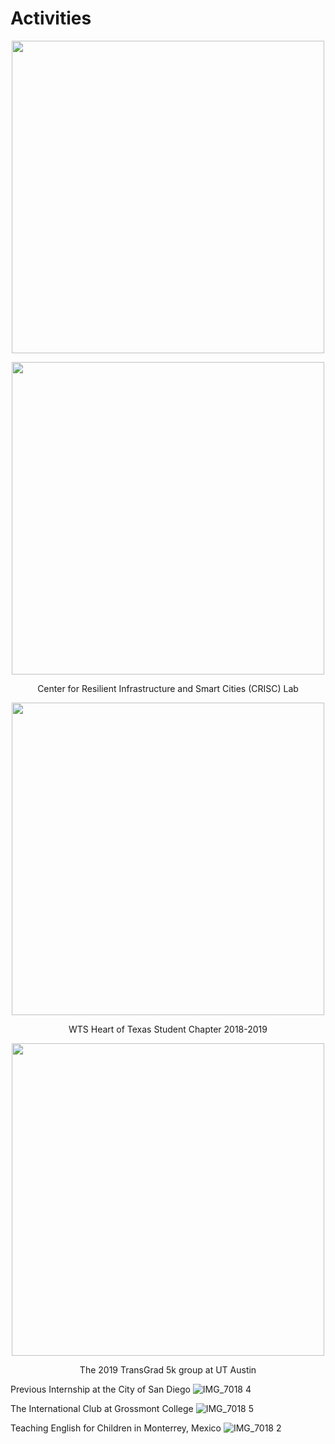 # Activities

<p align="center">
  <img width="500" src="https://user-images.githubusercontent.com/47671910/68418809-982f1f00-015e-11ea-8c48-a98beb67304b.JPG">
</p>

<p align="center">
  <img width="500" src="https://user-images.githubusercontent.com/47671910/68420183-6c616880-0161-11ea-8376-c0894d5015bf.JPG">
</p>
<p align="center">
  Center for Resilient Infrastructure and Smart Cities (CRISC) Lab
</p>



<p align="center">
  <img width="500" src="https://user-images.githubusercontent.com/47671910/68419101-34592600-015f-11ea-849a-99cd58b915e0.PNG">
</p>
<p align="center">
  WTS Heart of Texas Student Chapter 2018-2019
</p>



<p align="center">
  <img width="500" src="https://user-images.githubusercontent.com/47671910/64620952-6db52580-d3aa-11e9-995a-bf4a8e8306ef.jpg">
</p>

<p align="center">
  The 2019 TransGrad 5k group at UT Austin
</p>



Previous Internship at the City of San Diego
![IMG_7018 4](https://user-images.githubusercontent.com/47671910/64620814-30509800-d3aa-11e9-8d25-c87d0fec71d1.JPG)

The International Club at Grossmont College
![IMG_7018 5](https://user-images.githubusercontent.com/47671910/64620944-6aba3500-d3aa-11e9-8b05-15cae13fb5ea.JPG)

Teaching English for Children in Monterrey, Mexico
![IMG_7018 2](https://user-images.githubusercontent.com/47671910/68419048-21465600-015f-11ea-81fc-8652faec4cd0.JPG)
